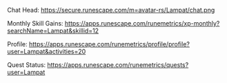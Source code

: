 Chat Head: 
https://secure.runescape.com/m=avatar-rs/Lampat/chat.png

Monthly Skill Gains: 
https://apps.runescape.com/runemetrics/xp-monthly?searchName=Lampat&skillid=12

Profile: 
https://apps.runescape.com/runemetrics/profile/profile?user=Lampat&activities=20

Quest Status: 
https://apps.runescape.com/runemetrics/quests?user=Lampat

